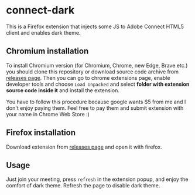 # connect-dark
This is a Firefox extension that injects some JS to Adobe Connect HTML5 client and enables dark theme.

## Chromium installation
To install Chromium version (for Chromium, Chrome, new Edge, Brave etc.) you should clone this repository or download source code archive from [releases page](https://github.com/aerfanr/connect-dark/releases). Then you can go to chrome extensions page, enable developer tools and choose `Load Unpacked` and select **folder with extension source code inside it** and install the extension.

You have to follow this procedure because google wants $5 from me and I don't enjoy paying them. Feel free to pay them and submit extension with your name in Chrome Web Store :)

## Firefox installation
Download extension from [releases page](https://github.com/aerfanr/connect-dark/releases) and open it with firefox.

## Usage
Just join your meeting, press `refresh` in the extension popup, and enjoy the comfort of dark theme.
Refresh the page to disable dark theme.
